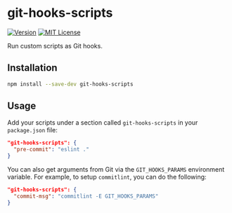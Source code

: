 # git-hooks-scripts

[![Version][version-badge]][package]
[![MIT License][license-badge]][license]

Run custom scripts as Git hooks.

## Installation

```sh
npm install --save-dev git-hooks-scripts
```

## Usage

Add your scripts under a section called `git-hooks-scripts` in your `package.json` file:

```json
"git-hooks-scripts": {
  "pre-commit": "eslint ."
}
```

You can also get arguments from Git via the `GIT_HOOKS_PARAMS` environment variable. For example, to setup `commitlint`, you can do the following:

```json
"git-hooks-scripts": {
  "commit-msg": "commitlint -E GIT_HOOKS_PARAMS"
}
```

<!-- badges -->

[version-badge]: https://img.shields.io/npm/v/git-hooks-scripts.svg?style=flat-square
[package]: https://www.npmjs.com/package/git-hooks-scripts
[license-badge]: https://img.shields.io/npm/l/git-hooks-scripts.svg?style=flat-square
[license]: https://opensource.org/licenses/MIT
